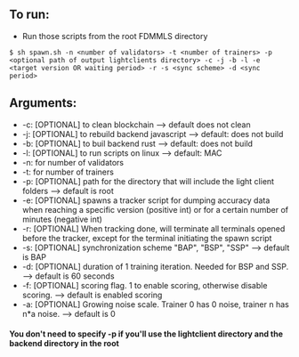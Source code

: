 ## To run:
- Run those scripts from the root FDMMLS directory <br>
``` shell
$ sh spawn.sh -n <number of validators> -t <number of trainers> -p <optional path of output lightclients directory> -c -j -b -l -e <target version OR waiting period> -r -s <sync scheme> -d <sync period>
````
## Arguments:
- -c: [OPTIONAL] to clean blockchain --> default does not clean
- -j: [OPTIONAL] to rebuild backend javascript --> default: does not build
- -b: [OPTIONAL] to buil backend rust --> default: does not build
- -l: [OPTIONAL] to run scripts on linux --> default: MAC
- -n: for number of validators
- -t: for number of trainers
- -p: [OPTIONAL] path for the directory that will include the light client folders --> default is root
- -e: [OPTIONAL] spawns a tracker script for dumping accuracy data when reaching a specific version (positive int) or for a certain number of minutes (negative int)
- -r: [OPTIONAL] When tracking done, will terminate all terminals opened before the tracker, except for the terminal initiating the spawn script
- -s: [OPTIONAL] synchronization scheme "BAP", "BSP", "SSP" --> default is BAP
- -d: [OPTIONAL] duration of 1 training iteration. Needed for BSP and SSP. --> default is 60 seconds
- -f: [OPTIONAL] scoring flag. 1 to enable scoring, otherwise disable scoring. --> default is enabled scoring
- -a: [OPTIONAL] Growing noise scale. Trainer 0 has 0 noise, trainer n has n*a noise. --> default is 0
#### You don't need to specify -p if you'll use the lightclient directory and the backend directory in the root
